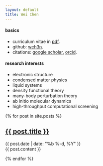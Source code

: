 ```yaml
---
layout: default
title: Wei Chen
---
```


#### basics
* curriculum vitae in [pdf](cv.pdf).
* github: [wch3n](http://github.com/wch3n).
* citations: 
  [google scholar](https://scholar.google.com/citations?user=ouy6ESIAAAAJa),
  [orcid](http://orcid.org/0000-0002-7496-0341).

#### research interests
- electronic structure 
- condensed matter physics
- liquid systems
- density functional theory
- many-body perturbation theory
- ab initio molecular dynamics
- high-throughput computational screening

{% for post in site.posts %}

<article class='post'>
  <h1 class='post-title'>
    <a href="{{ site.path }}{{ post.url }}">
      {{ post.title }}
    </a>
  </h1>
  <div class="post-date">{{ post.date | date: "%b %-d, %Y" }}</div>
  {{ post.content }}
</article>

{% endfor %}

